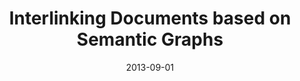 ---
title: "Interlinking Documents based on Semantic Graphs"
collection: publications
permalink: /publication/2013-DBLP_conf_kes_NunesKFDCM13
date: 2013-09-01
venue: '17th International Conference in Knowledge Based and Intelligent Information and Engineering Systems, KES 2013, Kitakyushu, Japan, 9-11 September 2013'
---